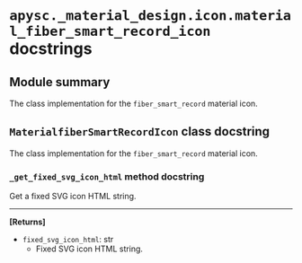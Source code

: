 # `apysc._material_design.icon.material_fiber_smart_record_icon` docstrings

## Module summary

The class implementation for the `fiber_smart_record` material icon.

## `MaterialfiberSmartRecordIcon` class docstring

The class implementation for the `fiber_smart_record` material icon.

### `_get_fixed_svg_icon_html` method docstring

Get a fixed SVG icon HTML string.<hr>

**[Returns]**

- `fixed_svg_icon_html`: str
  - Fixed SVG icon HTML string.